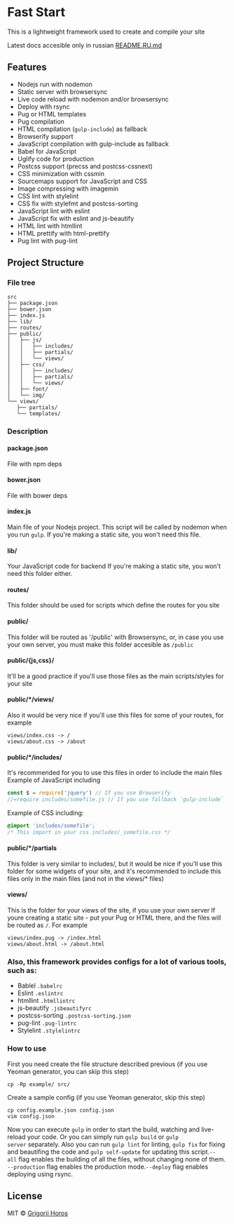# Fast Start

This is a lightweight framework used to create and compile your site

Latest docs accesible only in russian [README.RU.md](README.RU.md)

## Features

* Nodejs run with nodemon
* Static server with browsersync
* Live code reload with nodemon and/or browsersync
* Deploy with rsync
* Pug or HTML templates
* Pug compilation
* HTML compilation (`gulp-include`) as fallback
* Browserify support
* JavaScript compilation with gulp-include as fallback
* Babel for JavaScript
* Uglify code for production
* Postcss support (precss and postcss-cssnext)
* CSS minimization with cssmin
* Sourcemaps support for JavaScript and CSS
* Image compressing with imagemin
* CSS lint with stylelint
* CSS fix with stylefmt and postcss-sorting
* JavaScript lint with eslint
* JavaScript fix with eslint and js-beautify
* HTML lint with htmllint
* HTML prettify with html-prettify
* Pug lint with pug-lint

## Project Structure

### File tree
```
src
├── package.json
├── bower.json
├── index.js
├── lib/
├── routes/
├── public/
│   ├── js/
│   │   ├── includes/
│   │   ├── partials/
│   │   └── views/
│   ├── css/
│   │   ├── includes/
│   │   ├── partials/
│   │   └── views/
│   ├── font/
│   └── img/
└── views/
   ├── partials/
   └── templates/
```

### Description

#### package.json

File with npm deps

#### bower.json

File with bower deps

#### index.js

Main file of your Nodejs project. This script will be called by nodemon when you run `gulp`.
If you're making a static site, you won't need this file.

#### lib/

Your JavaScript code for backend
If you're making a static site, you won't need this folder either.

#### routes/

This folder should be used for scripts which define the routes for you site

#### public/

This folder will be routed as '/public' with Browsersync, or, in case you use your own server, you must make this folder accesible as `/public`

#### public/{js,css}/

It'll be a good practice if you'll use those files as the main scripts/styles for your site

#### public/\*/views/

Also it would be very nice if you'll use this files for some of your routes, for example
```
views/index.css -> /
views/about.css -> /about
```

#### public/\*/includes/

It's recommended for you to use this files in order to include the main files
Example of JavaScript including
```js
const $ = require('jquery') // If you use Browserify
//=require includes/somefile.js // If you use fallback `gulp-include`
```

Example of CSS including:  
```css
@import 'includes/somefile';
/* This import in your css includes/_somefile.css */
```

#### public/*/partials

This folder is very similar to includes/, but it would be nice if you'll use this folder for some widgets of your site, and it's recommended to include this files only in the main files (and not in the views/* files)

#### views/

This is the folder for your views of the site, if you use your own server
If youre creating a static site - put your Pug or HTML there, and the files will be routed as `/`. For example
```
views/index.pug -> /index.html
views/about.html -> /about.html
```

### Also, this framework provides configs for a lot of various tools, such as:

* Bablel `.babelrc`
* Eslint `.eslintrc`
* htmllint `.htmllintrc`
* js-beautify `.jsbeautifyrc`
* postcss-sorting `.postcss-sorting.json`
* pug-lint `.pug-lintrc`
* Stylelint `.stylelintrc`

### How to use

First you need create the file structure described previous (if you use Yeoman generator, you can skip this step)  
```
cp -Rp example/ src/
```

Create a sample config (if you use Yeoman generator, skip this step)  
```
cp config.example.json config.json
vim config.json
```

Now you can execute `gulp` in order to start the build, watching and live-reload your code. Or you can simply run `gulp build` or `gulp server` separately. Also you can run `gulp lint` for linting, `gulp fix` for fixing and beautifing the code and `gulp self-update` for updating this script.`--all` flag enables the building of all the files, without changing none of them. `--production` flag enables the production mode.`--deploy` flag enables deploying using rsync.

## License

MIT © [Grigorii Horos](https://github.com/horosgrisa)
